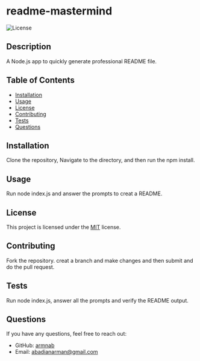 # readme-mastermind 
  
  ![License](https://img.shields.io/badge/License-MIT-blue.svg)
  
  ## Description
  
  A Node.js app to quickly generate professional README file.
  
  ## Table of Contents
  
  - [Installation](#installation)
  - [Usage](#usage)
  - [License](#license)
  - [Contributing](#contributing)
  - [Tests](#tests)
  - [Questions](#questions)
  
  ## Installation
  
  Clone the repository, Navigate to the directory, and then run the npm install.
  
  ## Usage
  
  Run node index.js and answer the prompts to creat a README.
  
  ## License
  
  This project is licensed under the [MIT](https://opensource.org/licenses/MIT) license.
  
  ## Contributing
  
  Fork the repository. creat a branch and make changes and then submit and do the pull request.
  
  ## Tests
  
  Run node index.js, answer all the prompts and verify the README output.
  
  ## Questions
  
  If you have any questions, feel free to reach out:
  
  - GitHub: [armnab](https://github.com/armnab)
  - Email: [abadianarman@gmail.com](mailto:abadianarman@gmail.com)
  
